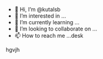 - 👋 Hi, I’m @kutalsb
- 👀 I’m interested in ...
- 🌱 I’m currently learning ...
- 💞️ I’m looking to collaborate on ...
- 📫 How to reach me ...desk

hgvjh
<!---
kutalsb/kutalsb is a ✨ special ✨ repository because its `README.md` (this file) appears on your GitHub profile.
You can click the Preview link to take a look at your changes.
--->
